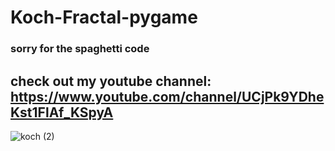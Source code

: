 # Koch-Fractal-pygame
### sorry for the spaghetti code
## check out my youtube channel: https://www.youtube.com/channel/UCjPk9YDheKst1FlAf_KSpyA
![koch (2)](https://user-images.githubusercontent.com/48150537/94768119-14140480-03cc-11eb-89cf-01faeedf50a5.png)
